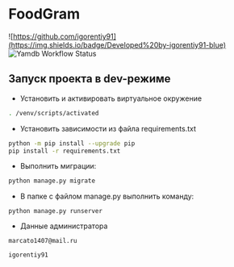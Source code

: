 # FoodGram
![https://github.com/igorentiy91](https://img.shields.io/badge/Developed%20by-igorentiy91-blue)
![Yamdb Workflow Status](https://github.com/igorentiy91/foodgram-project-react/actions/workflows/foodgram_workflow.yml/badge.svg?branch=master&event=push)
## Запуск проекта в dev-режиме

- Установить и активировать виртуальное окружение

```bash
. /venv/scripts/activated
```

- Установить зависимости из файла requirements.txt

```bash
python -m pip install --upgrade pip
pip install -r requirements.txt
```

- Выполнить миграции:

```bash
python manage.py migrate
```

- В папке с файлом manage.py выполнить команду:
```
python manage.py runserver
```
- Данные администратора

```
marcato1407@mail.ru
```
```
igorentiy91
```
